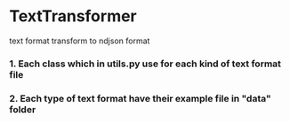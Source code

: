 # TextTransformer
text format transform to ndjson format

### 1. Each class which in utils.py use for each kind of text format file
### 2. Each type of text format have their example file in "data" folder

